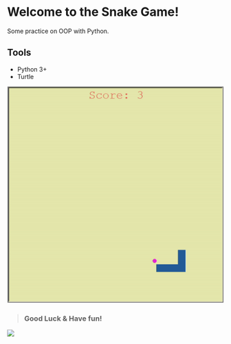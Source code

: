 # Welcome to the Snake Game!

Some practice on OOP with Python.

## Tools
- Python 3+
- Turtle

![preview](snake_game.gif)


> ### Good Luck & Have fun!

![](https://media.giphy.com/media/zPdwt79PXjMEo/giphy.gif)
